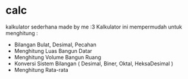 # calc
kalkulator sederhana made by me :3
Kalkulator ini mempermudah untuk menghitung : 
  - Bilangan Bulat, Desimal, Pecahan
  - Menghitung Luas Bangun Datar
  - Menghitung Volume Bangun Ruang
  - Konversi Sistem Bilangan ( Desimal, Biner, Oktal, HeksaDesimal )
  - Menghitung Rata-rata
